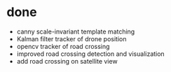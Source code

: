 # done

- canny scale-invariant template matching
- Kalman filter tracker of drone position
- opencv tracker of road crossing
- improved road crossing detection and visualization
- add road crossing on satellite view